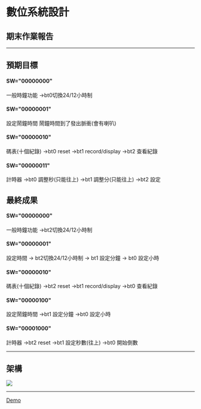 # 數位系統設計

## 期末作業報告

---

## 預期目標

#### SW="00000000"

一般時鐘功能
->bt0切換24/12小時制

#### SW="00000001"

設定鬧鐘時間
鬧鐘時間到了發出脈衝(會有喇叭)

#### SW="00000010"

碼表(十個紀錄)
->bt0 reset
->bt1 record/display
->bt2 查看紀錄

#### SW="00000011"

計時器
->bt0 調整秒(只能往上)
->bt1 調整分(只能往上)
->bt2 設定

## 最終成果

#### SW="00000000"

一般時鐘功能
->bt2切換24/12小時制

#### SW="00000001"

設定時間
-> bt2切換24/12小時制
-> bt1 設定分鐘
-> bt0 設定小時

#### SW="00000010"

碼表(十個紀錄)
->bt2 reset
->bt1 record/display
->bt0 查看紀錄

#### SW="00000100"

設定鬧鐘時間
->bt1 設定分鐘
->bt0 設定小時

#### SW="00001000"

計時器
->bt2 reset
->bt1 設定秒數(往上)
->bt0 開始倒數

---

## 架構

![](https://i.imgur.com/veQJOfe.png)

---

[Demo](https://youtu.be/aMyx3BmqPqU)
